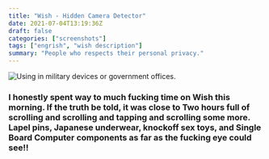 ```yaml
---
title: "Wish - Hidden Camera Detector"
date: 2021-07-04T13:19:36Z
draft: false
categories: ["screenshots"]
tags: ["engrish", "wish description"]
summary: "People who respects their personal privacy."
---
```


![Using in military devices or government offices.](/img/ss/wishHiddenCamDetect.png)


### I honestly spent way to much fucking time on Wish this morning. If the truth be told, it was close to Two hours full of scrolling and scrolling and tapping and scrolling some more. Lapel pins, Japanese underwear, knockoff sex toys, and Single Board Computer components as far as the fucking eye could see!!

